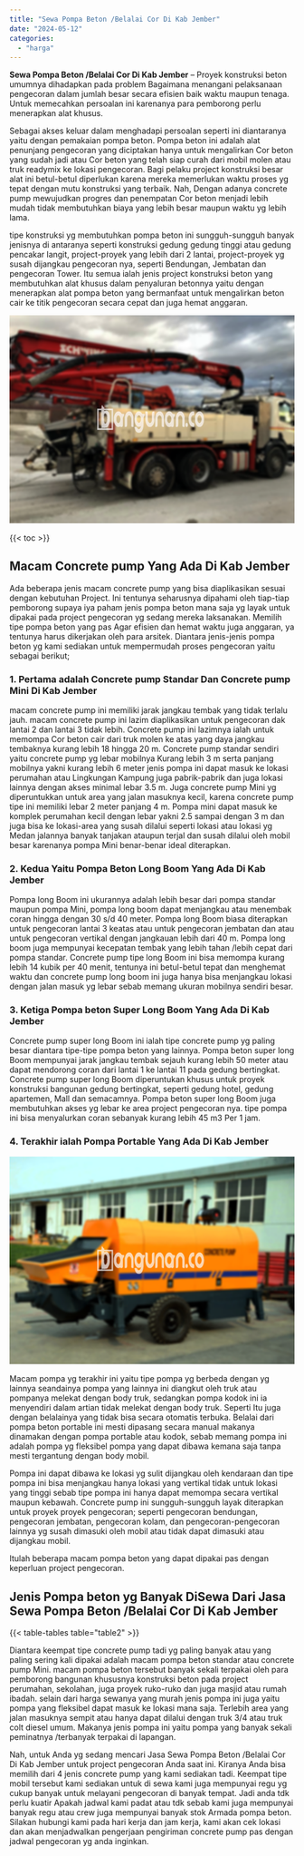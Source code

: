 ```yaml
---
title: "Sewa Pompa Beton /Belalai Cor Di Kab Jember"
date: "2024-05-12"
categories: 
  - "harga"
---
```


**Sewa Pompa Beton /Belalai Cor Di Kab Jember** – Proyek konstruksi beton umumnya dihadapkan pada problem Bagaimana menangani pelaksanaan pengecoran dalam jumlah besar secara efisien baik waktu maupun tenaga. Untuk memecahkan persoalan ini karenanya para pemborong perlu menerapkan alat khusus.

Sebagai akses keluar dalam menghadapi persoalan seperti ini diantaranya yaitu dengan pemakaian pompa beton. Pompa beton ini adalah alat penunjang pengecoran yang diciptakan hanya untuk mengalirkan Cor beton yang sudah jadi atau Cor beton yang telah siap curah dari mobil molen atau truk readymix ke lokasi pengecoran. Bagi pelaku project konstruksi besar alat ini betul-betul diperlukan karena mereka memerlukan waktu proses yg tepat dengan mutu konstruksi yang terbaik. Nah, Dengan adanya concrete pump mewujudkan progres dan penempatan Cor beton menjadi lebih mudah tidak membutuhkan biaya yang lebih besar maupun waktu yg lebih lama.

tipe konstruksi yg membutuhkan pompa beton ini sungguh-sungguh banyak jenisnya di antaranya seperti konstruksi gedung gedung tinggi atau gedung pencakar langit, project-proyek yang lebih dari 2 lantai, project-proyek yg susah dijangkau pengecoran nya, seperti Bendungan, Jembatan dan pengecoran Tower. Itu semua ialah jenis project konstruksi beton yang membutuhkan alat khusus dalam penyaluran betonnya yaitu dengan menerapkan alat pompa beton yang bermanfaat untuk mengalirkan beton cair ke titik pengecoran secara cepat dan juga hemat anggaran.

![Sewa Pompa Beton /Belalai Cor Di Kab Jember](/images/sewa-concrete-pump-39.png)

{{< toc >}}

## Macam Concrete pump Yang Ada Di Kab Jember

Ada beberapa jenis macam concrete pump yang bisa diaplikasikan sesuai dengan kebutuhan Project. Ini tentunya seharusnya dipahami oleh tiap-tiap pemborong supaya iya paham jenis pompa beton mana saja yg layak untuk dipakai pada project pengecoran yg sedang mereka laksanakan. Memilih tipe pompa beton yang pas Agar efisien dan hemat waktu juga anggaran, ya tentunya harus dikerjakan oleh para arsitek. Diantara jenis-jenis pompa beton yg kami sediakan untuk mempermudah proses pengecoran yaitu sebagai berikut;

### 1\. Pertama adalah Concrete pump Standar Dan Concrete pump Mini Di Kab Jember

macam concrete pump ini memiliki jarak jangkau tembak yang tidak terlalu jauh. macam concrete pump ini lazim diaplikasikan untuk pengecoran dak lantai 2 dan lantai 3 tidak lebih. Concrete pump ini lazimnya ialah untuk memompa Cor beton cair dari truk molen ke atas yang daya jangkau tembaknya kurang lebih 18 hingga 20 m. Concrete pump standar sendiri yaitu concrete pump yg lebar mobilnya Kurang lebih 3 m serta panjang mobilnya yakni kurang lebih 6 meter jenis pompa ini dapat masuk ke lokasi perumahan atau Lingkungan Kampung juga pabrik-pabrik dan juga lokasi lainnya dengan akses minimal lebar 3.5 m. Juga concrete pump Mini yg diperuntukkan untuk area yang jalan masuknya kecil, karena concrete pump tipe ini memiliki lebar 2 meter panjang 4 m. Pompa mini dapat masuk ke komplek perumahan kecil dengan lebar yakni 2.5 sampai dengan 3 m dan juga bisa ke lokasi-area yang susah dilalui seperti lokasi atau lokasi yg Medan jalannya banyak tanjakan ataupun terjal dan susah dilalui oleh mobil besar karenanya pompa Mini benar-benar ideal diterapkan.

### 2\. Kedua Yaitu Pompa Beton Long Boom Yang Ada Di Kab Jember

Pompa long Boom ini ukurannya adalah lebih besar dari pompa standar maupun pompa Mini, pompa long boom dapat menjangkau atau menembak coran hingga dengan 30 s/d 40 meter. Pompa long Boom biasa diterapkan untuk pengecoran lantai 3 keatas atau untuk pengecoran jembatan dan atau untuk pengecoran vertikal dengan jangkauan lebih dari 40 m. Pompa long boom juga mempunyai kecepatan tembak yang lebih tahan /lebih cepat dari pompa standar. Concrete pump tipe long Boom ini bisa memompa kurang lebih 14 kubik per 40 menit, tentunya ini betul-betul tepat dan menghemat waktu dan concrete pump long boom ini juga hanya bisa menjangkau lokasi dengan jalan masuk yg lebar sebab memang ukuran mobilnya sendiri besar.

### 3\. Ketiga Pompa beton Super Long Boom Yang Ada Di Kab Jember

Concrete pump super long Boom ini ialah tipe concrete pump yg paling besar diantara tipe-tipe pompa beton yang lainnya. Pompa beton super long Boom mempunyai jarak jangkau tembak sejauh kurang lebih 50 meter atau dapat mendorong coran dari lantai 1 ke lantai 11 pada gedung bertingkat. Concrete pump super long Boom diperuntukan khusus untuk proyek konstruksi bangunan gedung bertingkat, seperti gedung hotel, gedung apartemen, Mall dan semacamnya. Pompa beton super long Boom juga membutuhkan akses yg lebar ke area project pengecoran nya. tipe pompa ini bisa menyalurkan coran sebanyak kurang lebih 45 m3 Per 1 jam.

### 4\. Terakhir ialah Pompa Portable Yang Ada Di Kab Jember

![Sewa Pompa Beton /Belalai Cor Di Kab Jember](/images/sewa-concrete-pump-07.png)

Macam pompa yg terakhir ini yaitu tipe pompa yg berbeda dengan yg lainnya seandainya pompa yang lainnya ini diangkut oleh truk atau pompanya melekat dengan body truk, sedangkan pompa kodok ini ia menyendiri dalam artian tidak melekat dengan body truk. Seperti Itu juga dengan belalainya yang tidak bisa secara otomatis terbuka. Belalai dari pompa beton portable ini mesti dipasang secara manual makanya dinamakan dengan pompa portable atau kodok, sebab memang pompa ini adalah pompa yg fleksibel pompa yang dapat dibawa kemana saja tanpa mesti tergantung dengan body mobil.

Pompa ini dapat dibawa ke lokasi yg sulit dijangkau oleh kendaraan dan tipe pompa ini bisa menjangkau hanya lokasi yang vertikal tidak untuk lokasi yang tinggi sebab tipe pompa ini hanya dapat memompa secara vertikal maupun kebawah. Concrete pump ini sungguh-sungguh layak diterapkan untuk proyek proyek pengecoran; seperti pengecoran bendungan, pengecoran jembatan, pengecoran kolam, dan pengecoran-pengecoran lainnya yg susah dimasuki oleh mobil atau tidak dapat dimasuki atau dijangkau mobil.

Itulah beberapa macam pompa beton yang dapat dipakai pas dengan keperluan project pengecoran.

## Jenis Pompa beton yg Banyak DiSewa Dari Jasa Sewa Pompa Beton /Belalai Cor Di Kab Jember

{{< table-tables table="table2" >}}

Diantara keempat tipe concrete pump tadi yg paling banyak atau yang paling sering kali dipakai adalah macam pompa beton standar atau concrete pump Mini. macam pompa beton tersebut banyak sekali terpakai oleh para pemborong bangunan khususnya konstruksi beton pada project perumahan, sekolahan, juga proyek ruko-ruko dan juga masjid atau rumah ibadah. selain dari harga sewanya yang murah jenis pompa ini juga yaitu pompa yang fleksibel dapat masuk ke lokasi mana saja. Terlebih area yang jalan masuknya sempit atau hanya dapat dilalui dengan truk 3/4 atau truk colt diesel umum. Makanya jenis pompa ini yaitu pompa yang banyak sekali peminatnya /terbanyak terpakai di lapangan.

Nah, untuk Anda yg sedang mencari Jasa Sewa Pompa Beton /Belalai Cor Di Kab Jember untuk project pengecoran Anda saat ini. Kiranya Anda bisa memilih dari 4 jenis concrete pump yang kami sediakan tadi. Keempat tipe mobil tersebut kami sediakan untuk di sewa kami juga mempunyai regu yg cukup banyak untuk melayani pengecoran di banyak tempat. Jadi anda tdk perlu kuatir Apakah jadwal kami padat atau tdk sebab kami juga mempunyai banyak regu atau crew juga mempunyai banyak stok Armada pompa beton. Silakan hubungi kami pada hari kerja dan jam kerja, kami akan cek lokasi dan akan menjadwalkan pengerjaan pengiriman concrete pump pas dengan jadwal pengecoran yg anda inginkan.
